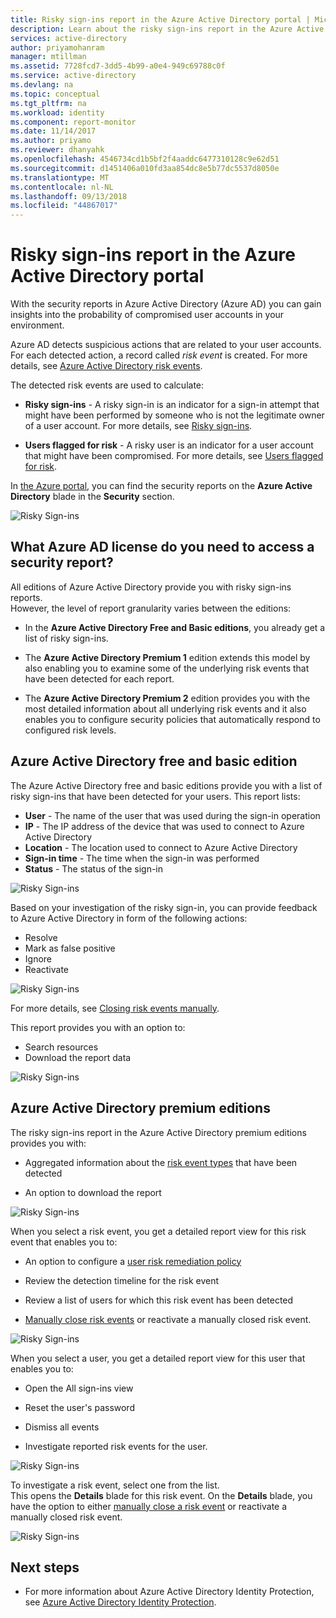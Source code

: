 ```yaml
---
title: Risky sign-ins report in the Azure Active Directory portal | Microsoft Docs
description: Learn about the risky sign-ins report in the Azure Active Directory portal
services: active-directory
author: priyamohanram
manager: mtillman
ms.assetid: 7728fcd7-3dd5-4b99-a0e4-949c69788c0f
ms.service: active-directory
ms.devlang: na
ms.topic: conceptual
ms.tgt_pltfrm: na
ms.workload: identity
ms.component: report-monitor
ms.date: 11/14/2017
ms.author: priyamo
ms.reviewer: dhanyahk
ms.openlocfilehash: 4546734cd1b5bf2f4aaddc6477310128c9e62d51
ms.sourcegitcommit: d1451406a010fd3aa854dc8e5b77dc5537d8050e
ms.translationtype: MT
ms.contentlocale: nl-NL
ms.lasthandoff: 09/13/2018
ms.locfileid: "44867017"
---
```

# <a name="risky-sign-ins-report-in-the-azure-active-directory-portal"></a>Risky sign-ins report in the Azure Active Directory portal

With the security reports in Azure Active Directory (Azure AD) you can gain insights into the probability of compromised user accounts in your environment. 

Azure AD detects suspicious actions that are related to your user accounts. For each detected action, a record called *risk event* is created. For more details, see [Azure Active Directory risk events](concept-risk-events.md). 

The detected risk events are used to calculate:

- **Risky sign-ins** - A risky sign-in is an indicator for a sign-in attempt that might have been performed by someone who is not the legitimate owner of a user account. For more details, see [Risky sign-ins](../identity-protection/overview.md#risky-sign-ins). 

- **Users flagged for risk** - A risky user is an indicator for a user account that might have been compromised. For more details, see [Users flagged for risk](../identity-protection/overview.md#users-flagged-for-risk).  

In [the Azure portal](https://portal.azure.com), you can find the security reports on the **Azure Active Directory** blade in the **Security** section. 

![Risky Sign-ins](./media/concept-risky-sign-ins/10.png)


## <a name="what-azure-ad-license-do-you-need-to-access-a-security-report"></a>What Azure AD license do you need to access a security report?  

All editions of Azure Active Directory provide you with risky sign-ins reports.  
However, the level of report granularity varies between the editions: 

- In the **Azure Active Directory Free and Basic editions**, you already get a list of risky sign-ins. 

- The **Azure Active Directory Premium 1** edition extends this model by also enabling you to examine some of the underlying risk events that have been detected for each report. 

- The **Azure Active Directory Premium 2** edition provides you with the most detailed information about all underlying risk events and it also enables you to configure security policies that automatically respond to configured risk levels.



## <a name="azure-active-directory-free-and-basic-edition"></a>Azure Active Directory free and basic edition

The Azure Active Directory free and basic editions provide you with a list of risky sign-ins that have been detected for your users. This report lists:

- **User** - The name of the user that was used during the sign-in operation
- **IP** - The IP address of the device that was used to connect to Azure Active Directory
- **Location** - The location used to connect to Azure Active Directory
- **Sign-in time** - The time when the sign-in was performed
- **Status** - The status of the sign-in


![Risky Sign-ins](./media/concept-risky-sign-ins/01.png)

Based on your investigation of the risky sign-in, you can provide feedback to Azure Active Directory in form of the following actions:

- Resolve
- Mark as false positive
- Ignore
- Reactivate

![Risky Sign-ins](./media/concept-risky-sign-ins/21.png)

For more details, see [Closing risk events manually](../identity-protection/overview.md#closing-risk-events-manually).

This report provides you with an option to:

- Search resources
- Download the report data


![Risky Sign-ins](./media/concept-risky-sign-ins/93.png)


## <a name="azure-active-directory-premium-editions"></a>Azure Active Directory premium editions

The risky sign-ins report in the Azure Active Directory premium editions provides you with:

- Aggregated information about the [risk event types](concept-risk-events.md) that have been detected

- An option to download the report


![Risky Sign-ins](./media/concept-risky-sign-ins/456.png)


When you select a risk event, you get a detailed report view for this risk event that enables you to:

- An option to configure a [user risk remediation policy](../identity-protection/overview.md#user-risk-security-policy)  

- Review the detection timeline for the risk event  

- Review a list of users for which this risk event has been detected

- [Manually close risk events](../identity-protection/overview.md#closing-risk-events-manually) or reactivate a manually closed risk event. 


![Risky Sign-ins](./media/concept-risky-sign-ins/457.png)

When you select a user, you get a detailed report view for this user that enables you to:

- Open the All sign-ins view

- Reset the user's password

- Dismiss all events

- Investigate reported risk events for the user. 


![Risky Sign-ins](./media/concept-risky-sign-ins/324.png)


To investigate a risk event, select one from the list.  
This opens the **Details** blade for this risk event. On the **Details** blade, you have the option to either [manually close a risk event](../identity-protection/overview.md#closing-risk-events-manually) or reactivate a manually closed risk event. 


![Risky Sign-ins](./media/concept-risky-sign-ins/325.png)





## <a name="next-steps"></a>Next steps

- For more information about Azure Active Directory Identity Protection, see [Azure Active Directory Identity Protection](../active-directory-identityprotection.md).


